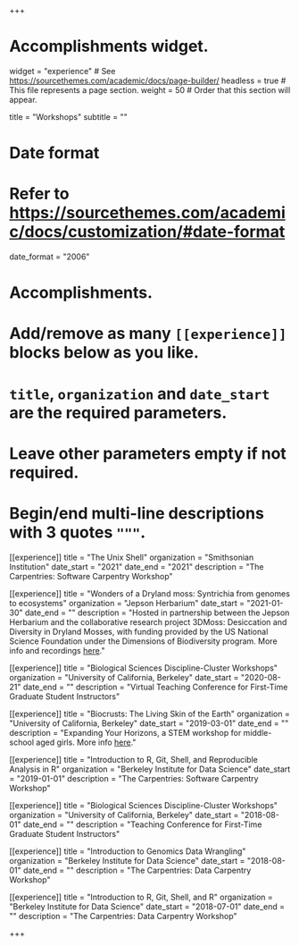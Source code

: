 +++
# Accomplishments widget.
widget = "experience"  # See https://sourcethemes.com/academic/docs/page-builder/
headless = true  # This file represents a page section.
weight = 50  # Order that this section will appear.

title = "Workshops"
subtitle = ""

# Date format
#   Refer to https://sourcethemes.com/academic/docs/customization/#date-format
date_format = "2006"

# Accomplishments.
#   Add/remove as many `[[experience]]` blocks below as you like.
#   `title`, `organization` and `date_start` are the required parameters.
#   Leave other parameters empty if not required.
#   Begin/end multi-line descriptions with 3 quotes `"""`.

[[experience]]
  title = "The Unix Shell"
  organization = "Smithsonian Institution"
  date_start = "2021"
  date_end = "2021"
  description = "The Carpentries: Software Carpentry Workshop"
  
  
[[experience]]
  title = "Wonders of a Dryland moss: Syntrichia from genomes to ecosystems"
  organization = "Jepson Herbarium"
  date_start = "2021-01-30"
  date_end = ""
  description = "Hosted in partnership between the Jepson Herbarium and the collaborative research project 3DMoss: Desiccation and Diversity in Dryland Mosses, with funding provided by the US National Science Foundation under the Dimensions of Biodiversity program. More info and recordings [here](https://3dmoss.berkeley.edu/community-outreach/public-workshops/wonders-of-a-dryland-moss/)."

  
[[experience]]
  title = "Biological Sciences Discipline-Cluster Workshops"
  organization = "University of California, Berkeley"
  date_start = "2020-08-21"
  date_end = ""
  description = "Virtual Teaching Conference for First-Time Graduate Student Instructors"

[[experience]]
  title = "Biocrusts: The Living Skin of the Earth"
  organization = "University of California, Berkeley"
  date_start = "2019-03-01"
  date_end = ""
  description = "Expanding Your Horizons, a STEM workshop for middle-school aged girls. More info [here](https://3dmoss.berkeley.edu/2019/03/13/biocrust-workshop-for-middle-schoolers/)."

[[experience]]
  title = "Introduction to R, Git, Shell, and Reproducible Analysis in R"
  organization = "Berkeley Institute for Data Science"
  date_start = "2019-01-01"
  description = "The Carpentries: Software Carpentry Workshop"

[[experience]]
  title = "Biological Sciences Discipline-Cluster Workshops"
  organization = "University of California, Berkeley"
  date_start = "2018-08-01"
  date_end = ""
  description = "Teaching Conference for First-Time Graduate Student Instructors"

[[experience]]
  title = "Introduction to Genomics Data Wrangling"
  organization = "Berkeley Institute for Data Science"
  date_start = "2018-08-01"
  date_end = ""
  description = "The Carpentries: Data Carpentry Workshop"
  
[[experience]]
  title = "Introduction to R, Git, Shell, and R"
  organization = "Berkeley Institute for Data Science"
  date_start = "2018-07-01"
  date_end = ""
  description = "The Carpentries: Data Carpentry Workshop"

+++


